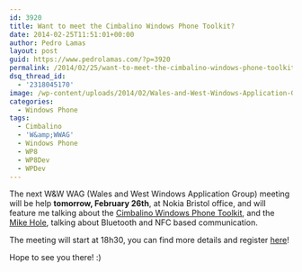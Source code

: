 ```yaml
---
id: 3920
title: Want to meet the Cimbalino Windows Phone Toolkit?
date: 2014-02-25T11:51:01+00:00
author: Pedro Lamas
layout: post
guid: https://www.pedrolamas.com/?p=3920
permalink: /2014/02/25/want-to-meet-the-cimbalino-windows-phone-toolkit/
dsq_thread_id:
  - '2318045170'
image: /wp-content/uploads/2014/02/Wales-and-West-Windows-Application-Group.png
categories:
  - Windows Phone
tags:
  - Cimbalino
  - 'W&amp;WWAG'
  - Windows Phone
  - WP8
  - WP8Dev
  - WPDev
---
```


The next W&W WAG (Wales and West Windows Application Group) meeting will be help **tomorrow, February 26th**, at Nokia Bristol office, and will feature me talking about the [Cimbalino Windows Phone Toolkit](http://cimbalino.org), and the [Mike Hole](http://mikehole.com/), talking about Bluetooth and NFC based communication.

The meeting will start at 18h30, you can find more details and register [here](http://www.meetup.com/Wales-and-West-Windows-Applications-Group/events/162683312/)!

Hope to see you there! :)
